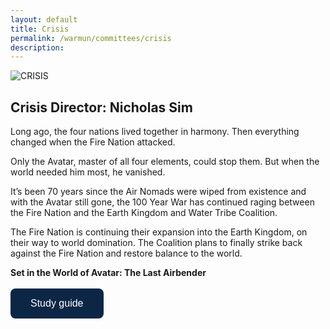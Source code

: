 ```yaml
---
layout: default
title: Crisis
permalink: /warmun/committees/crisis
description:
---
```

![CRISIS](https://user-images.githubusercontent.com/55463665/137209402-e883cceb-ea83-4ff4-b403-de2d38ef0d2f.jpg)
## Crisis Director: Nicholas Sim

Long ago, the four nations lived together in harmony. Then everything changed when the Fire Nation attacked.

Only the Avatar, master of all four elements, could stop them. But when the world needed him most, he vanished.

It’s been 70 years since the Air Nomads were wiped from existence and with the Avatar still gone, the 100 Year War has continued raging between the Fire Nation and the Earth Kingdom and Water Tribe Coalition.

The Fire Nation is continuing their expansion into the Earth Kingdom, on their way to world domination. The Coalition plans to finally strike back against the Fire Nation and restore balance to the world.

<b> Set in the World of Avatar: The Last Airbender </b>
<br><br>
<a href="https://drive.google.com/file/d/1R7XUj6deBogGOS-ZI7WhYnutC7_VAyM2/view?usp=sharing"><button style="background-color:#0C2745;border: none; border-radius: 8px; color: white; padding: 15px 32px; text-align: center; text-decoration: none; display: inline-block; font-size: 16px; cursor: pointer;">Study guide</button></a>

